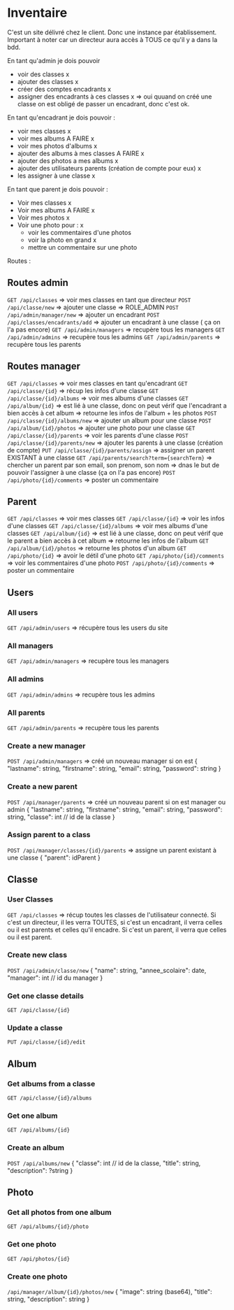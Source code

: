# Inventaire

C'est un site délivré chez le client. Donc une instance par établissement. Important à noter car un directeur aura accès à TOUS ce qu'il y a dans la bdd. 


En tant qu'admin je dois pouvoir
- voir des classes x
- ajouter des classes x
- créer des comptes encadrants x
- assigner des encadrants à ces classes x => oui quuand on créé une classe on est obligé de passer un encadrant, donc c'est ok.

En tant qu'encadrant je dois pouvoir : 
- voir mes classes x
- voir mes albums   A FAIRE x
- voir mes photos d'albums x
- ajouter des albums à mes classes A FAIRE x
- ajouter des photos a mes albums x
- ajouter des utilisateurs parents (création de compte pour eux) x
- les assigner à une classe x

En tant que parent je dois pouvoir : 
- Voir mes classes x
- Voir mes albums  A FAIRE x
- Voir mes photos x
- Voir une photo pour : x
  - voir les commentaires d'une photos
  - voir la photo en grand x
  - mettre un commentaire sur une photo

Routes : 

## Routes admin
`GET /api/classes` => voir mes classes en tant que directeur 
`POST /api/classe/new` => ajouter une classe => ROLE_ADMIN
`POST /api/admin/manager/new` => ajouter un encadrant
`POST /api/classes/encadrants/add` => ajouter un encadrant à une classe ( ça on l'a pas encore)
`GET /api/admin/managers` => recupère tous les managers
`GET /api/admin/admins` => recupère tous les admins
`GET /api/admin/parents` => recupère tous les parents

## Routes manager
`GET /api/classes` => voir mes classes en tant qu'encadrant
`GET /api/classe/{id}` => récup les infos d'une classe
`GET /api/classe/{id}/albums` => voir mes albums d'une classes
`GET /api/album/{id}` => est lié à une classe, donc on peut vérif que l'encadrant a bien accès à cet album => retourne les infos de l'album + les photos
`POST /api/classe/{id}/albums/new` => ajouter un album pour une classe
`POST /api/album/{id}/photos` => ajouter une photo pour une classe
`GET /api/classe/{id}/parents` => voir les parents d'une classe
`POST /api/classe/{id}/parents/new` => ajouter les parents à une classe (création de compte)
`PUT /api/classe/{id}/parents/assign` => assigner un parent EXISTANT à une classe
`GET /api/parents/search?term={searchTerm}` => chercher un parent par son email, son prenom, son nom => dnas le but de pouvoir l'assigner à une classe (ça on l'a pas encore)
`POST /api/photo/{id}/comments` => poster un commentaire

## Parent
`GET /api/classes` => voir mes classes 
`GET /api/classe/{id}` => voir les infos d'une classes
`GET /api/classe/{id}/albums` => voir mes albums d'une classes
`GET /api/album/{id}` => est lié à une classe, donc on peut vérif que le parent a bien accès à cet album => retourne les infos de l'album
`GET /api/album/{id}/photos` => retourne les photos d'un album
`GET /api/photo/{id}` => avoir le détil d'une photo
`GET /api/photo/{id}/comments` => voir les commentaires d'une photo
`POST /api/photo/{id}/comments` => poster un commentaire






## Users

### All users
`GET /api/admin/users` => récupère tous les users du site

### All managers
`GET /api/admin/managers` => recupère tous les managers

### All admins
`GET /api/admin/admins` => recupère tous les admins

### All parents
`GET /api/admin/parents` => recupère tous les parents


### Create a new manager
`POST /api/admin/managers` => créé un nouveau manager si on est {
  "lastname": string,
  "firstname": string,
  "email": string,
  "password": string
}

### Create a new parent
`POST /api/manager/parents` => créé un nouveau parent si on est manager ou admin
{
  "lastname": string,
  "firstname": string,
  "email": string,
  "password": string,
  "classe": int // id de la classe
}

### Assign parent to a class
`POST /api/manager/classes/{id}/parents` => assigne un parent existant à une classe 
{
  "parent": idParent
}

## Classe

### User Classes
`GET /api/classes` => récup toutes les classes de l'utilisateur connecté. Si c'est un directeur, il les verra TOUTES, si c'est un encadrant, il verra celles ou il est parents et celles qu'il encadre. Si c'est un parent, il verra que celles ou il est parent.

### Create new class 
`POST /api/admin/classe/new`
{
  "name": string,
  "annee_scolaire": date,
  "manager": int // id du manager
}

### Get one classe details
`GET /api/classe/{id}`

### Update a classe
`PUT /api/classe/{id}/edit`

## Album

### Get albums from a classe
`GET /api/classe/{id}/albums` 

### Get one album
`GET /api/albums/{id}`

### Create an album
`POST /api/albums/new`
{
  "classe": int // id de la classe,
  "title": string,
  "description": ?string
}

## Photo

### Get all photos from one album
`GET /api/albums/{id}/photo`

### Get one photo
`GET /api/photos/{id}`

### Create one photo
`/api/manager/album/{id}/photos/new`
{
  "image": string (base64),
  "title": string,
  "description": string
}